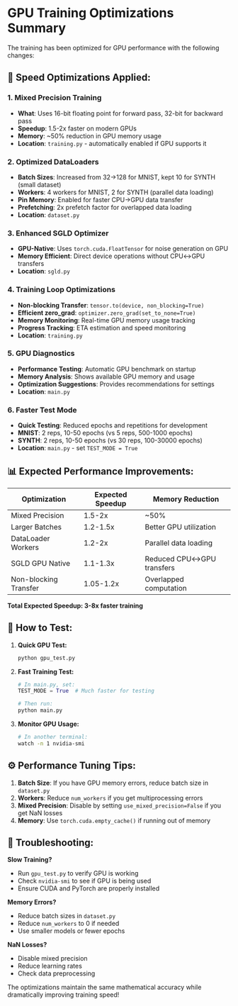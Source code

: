 # GPU Training Optimizations Summary

The training has been optimized for GPU performance with the following changes:

## 🚀 **Speed Optimizations Applied:**

### 1. Mixed Precision Training
- **What**: Uses 16-bit floating point for forward pass, 32-bit for backward pass
- **Speedup**: 1.5-2x faster on modern GPUs
- **Memory**: ~50% reduction in GPU memory usage
- **Location**: `training.py` - automatically enabled if GPU supports it

### 2. Optimized DataLoaders
- **Batch Sizes**: Increased from 32→128 for MNIST, kept 10 for SYNTH (small dataset)
- **Workers**: 4 workers for MNIST, 2 for SYNTH (parallel data loading)
- **Pin Memory**: Enabled for faster CPU→GPU data transfer
- **Prefetching**: 2x prefetch factor for overlapped data loading
- **Location**: `dataset.py`

### 3. Enhanced SGLD Optimizer
- **GPU-Native**: Uses `torch.cuda.FloatTensor` for noise generation on GPU
- **Memory Efficient**: Direct device operations without CPU↔GPU transfers
- **Location**: `sgld.py`

### 4. Training Loop Optimizations
- **Non-blocking Transfer**: `tensor.to(device, non_blocking=True)`
- **Efficient zero_grad**: `optimizer.zero_grad(set_to_none=True)`
- **Memory Monitoring**: Real-time GPU memory usage tracking
- **Progress Tracking**: ETA estimation and speed monitoring
- **Location**: `training.py`

### 5. GPU Diagnostics
- **Performance Testing**: Automatic GPU benchmark on startup
- **Memory Analysis**: Shows available GPU memory and usage
- **Optimization Suggestions**: Provides recommendations for settings
- **Location**: `main.py`

### 6. Faster Test Mode
- **Quick Testing**: Reduced epochs and repetitions for development
- **MNIST**: 2 reps, 10-50 epochs (vs 5 reps, 500-1000 epochs)
- **SYNTH**: 2 reps, 10-50 epochs (vs 30 reps, 100-30000 epochs)
- **Location**: `main.py` - set `TEST_MODE = True`

## 📊 **Expected Performance Improvements:**

| Optimization | Expected Speedup | Memory Reduction |
|--------------|------------------|------------------|
| Mixed Precision | 1.5-2x | ~50% |
| Larger Batches | 1.2-1.5x | Better GPU utilization |
| DataLoader Workers | 1.2-2x | Parallel data loading |
| SGLD GPU Native | 1.1-1.3x | Reduced CPU↔GPU transfers |
| Non-blocking Transfer | 1.05-1.2x | Overlapped computation |

**Total Expected Speedup: 3-8x faster training**

## 🧪 **How to Test:**

1. **Quick GPU Test:**
   ```bash
   python gpu_test.py
   ```

2. **Fast Training Test:**
   ```python
   # In main.py, set:
   TEST_MODE = True  # Much faster for testing
   
   # Then run:
   python main.py
   ```

3. **Monitor GPU Usage:**
   ```bash
   # In another terminal:
   watch -n 1 nvidia-smi
   ```

## ⚙️ **Performance Tuning Tips:**

1. **Batch Size**: If you have GPU memory errors, reduce batch size in `dataset.py`
2. **Workers**: Reduce `num_workers` if you get multiprocessing errors
3. **Mixed Precision**: Disable by setting `use_mixed_precision=False` if you get NaN losses
4. **Memory**: Use `torch.cuda.empty_cache()` if running out of memory

## 🔧 **Troubleshooting:**

**Slow Training?**
- Run `gpu_test.py` to verify GPU is working
- Check `nvidia-smi` to see if GPU is being used
- Ensure CUDA and PyTorch are properly installed

**Memory Errors?**
- Reduce batch sizes in `dataset.py`
- Reduce `num_workers` to 0 if needed
- Use smaller models or fewer epochs

**NaN Losses?**
- Disable mixed precision
- Reduce learning rates
- Check data preprocessing

The optimizations maintain the same mathematical accuracy while dramatically improving training speed!
